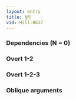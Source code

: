 ```yaml
---
layout: entry
title: སྙག་
vid: Hill:0637
---
```

### Dependencies (N = 0)


### Overt 1-2


### Overt 1-2-3


### Oblique arguments
